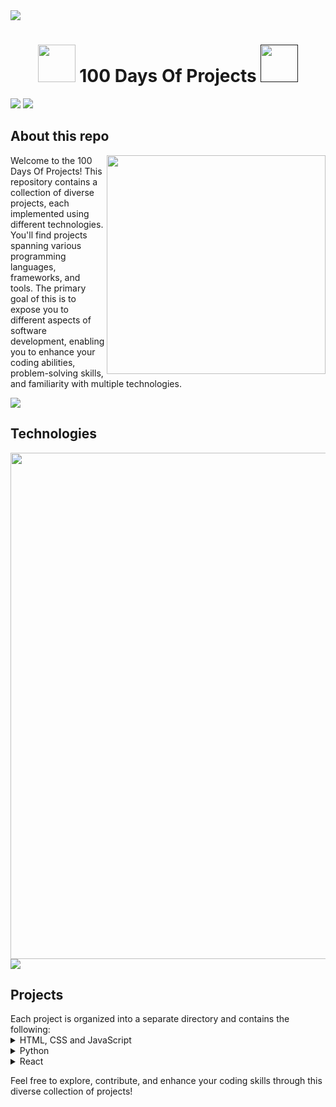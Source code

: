 <img src="https://user-images.githubusercontent.com/73097560/115834477-dbab4500-a447-11eb-908a-139a6edaec5c.gif">
<h1 align="center">
	<img src="https://gifdb.com/images/high/coding-animated-laptop-flow-stream-ja04010rm5o68zfk.gif" width="60" />
	</a>
 100 Days Of Projects
	<a href="">
<img src="https://gifdb.com/images/high/coding-animated-laptop-flow-stream-ja04010rm5o68zfk.gif" width="60" />	</a>
</h1>

<img src="https://cdn.filestackcontent.com/D6T7kQFbR0GVzOW0QUvk" />

<img src="https://user-images.githubusercontent.com/73097560/115834477-dbab4500-a447-11eb-908a-139a6edaec5c.gif">
<h2>
About this repo
</h2>
<div>
<img align="right" src="https://i.pinimg.com/originals/e4/26/70/e426702edf874b181aced1e2fa5c6cde.gif" width="350"/>
<p>Welcome to the 100 Days Of Projects! This repository contains a collection of diverse projects, each implemented using different technologies. 
You'll find projects spanning various programming languages, frameworks, and tools. The primary goal of this is to expose you to different aspects 
of software development, enabling you to enhance your coding abilities, problem-solving skills, and familiarity with multiple technologies.</p>


</div>
<img src="https://user-images.githubusercontent.com/73097560/115834477-dbab4500-a447-11eb-908a-139a6edaec5c.gif">

<h2>
Technologies
</h2>
<div align="center"><img src="https://skillicons.dev/icons?i=html,css,js,ts,react,tailwind,vite,redux,firebase,python,flask&perline=12" width=810/></div>

<img src="https://user-images.githubusercontent.com/73097560/115834477-dbab4500-a447-11eb-908a-139a6edaec5c.gif">

<h2>Projects</h2>
Each project is organized into a separate directory and contains the following:

<details >
  <summary>HTML, CSS and JavaScript</summary>
	
  <br>
<p>🦁 <a href="https://github.com/lara-vel-dev/100DaysOfProjects/tree/main/Day01">Day 01: Hello World!</a></p>
<p>🦁 <a href="https://github.com/lara-vel-dev/100DaysOfProjects/tree/main/Day02">Day 02: Presentation Card</a></p>
<p>🦁 <a href="https://github.com/lara-vel-dev/100DaysOfProjects/tree/main/Day03">Day 03: Landing Page</a></p>
<p>🦁 <a href="https://github.com/lara-vel-dev/100DaysOfProjects/tree/main/Day04">Day 04: Memory Game</a></p>
<p>🦁 <a href="https://github.com/lara-vel-dev/100DaysOfProjects/tree/main/Day05">Day 05: Pomodoro Timer</a></p>
<p>🦁 <a href="https://github.com/lara-vel-dev/100DaysOfProjects/tree/main/Day06">Day 06: Tip Calculator</a></p>
<p>🦁 <a href="https://github.com/lara-vel-dev/100DaysOfProjects/tree/main/Day07">Day 07: Programming Quiz</a></p>
<p>🦁 <a href="https://github.com/lara-vel-dev/100DaysOfProjects/tree/main/Day08">Day 08: Password Generator</a></p>

</details>
<details >
  <summary>Python</summary>
	
  <br>

<p>🦁 <a href="https://github.com/lara-vel-dev/100DaysOfProjects/tree/main/Day09">Day 09: Automatic Messages</a></p>
<p>🦁 <a href="https://github.com/lara-vel-dev/100DaysOfProjects/tree/main/Day10">Day 10: Tic Tac Toe</a></p>
<p>🦁 <a href="https://github.com/lara-vel-dev/100DaysOfProjects/tree/main/Day11">Day 11: Telegram Bot</a></p>
<p>🦁 <a href="https://github.com/lara-vel-dev/100DaysOfProjects/tree/main/Day12">Day 12: Snake Game</a></p>
<p>🦁 <a href="https://github.com/lara-vel-dev/100DaysOfProjects/tree/main/Day13">Day 13: Drawing App</a></p>
<p>🦁 <a href="https://github.com/lara-vel-dev/100DaysOfProjects/tree/main/Day14">Day 14: Avatar API</a></p>
<p>🦁 <a href="https://github.com/lara-vel-dev/100DaysOfProjects/tree/main/Day15">Day 15: Encryption App</a></p>
<p>🦁 <a href="https://github.com/lara-vel-dev/100DaysOfProjects/tree/main/Day16">Day 16: Basic Login</a></p>
<p>🦁 <a href="https://github.com/lara-vel-dev/100DaysOfProjects/tree/main/Day17">Day 17: Dice Game</a></p>

</details>

</details>
<details >
  <summary>React</summary>
	
  <br>

<p>🦁 <a href="https://github.com/lara-vel-dev/100DaysOfProjects/tree/main/Day18">Day 18: What Mango Type Are You?</a></p>
<p>🦁 <a href="https://github.com/lara-vel-dev/100DaysOfProjects/tree/main/Day19">Day 19: I Like You App</a></p>
<p>🦁 <a href="https://github.com/lara-vel-dev/100DaysOfProjects/tree/main/Day20">Day 20: Service Tracker</a></p>
<p>🦁 <a href="https://github.com/lara-vel-dev/100DaysOfProjects/tree/main/Day21">Day 21: Protected Routes</a></p>
<p>🦁 <a href="https://github.com/lara-vel-dev/100DaysOfProjects/tree/main/Day22">Day 22: React Chat</a></p>
<p>🦁 <a href="https://github.com/lara-vel-dev/100DaysOfProjects/tree/main/Day23">Day 23: Romantic Dates Roulette</a></p>
<p>🦁 <a href="https://github.com/lara-vel-dev/100DaysOfProjects/tree/main/Day24">Day 24: Artist CRUD</a></p>

</details>



Feel free to explore, contribute, and enhance your coding skills through this diverse collection of projects!
